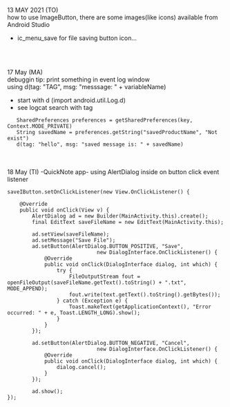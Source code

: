 
13 MAY 2021 (TO)  
how to use ImageButton, there are some images(like icons) available from Android Studio 
  - ic_menu_save for file saving button icon...
<br />  
<br />  

17 May (MA)  
debuggin tip: print something in event log window  
  using d(tag: "TAG", msg: "messsage: " + variableName)    
   - start with d (import android.util.Log.d)  
   - see logcat search with tag
```
   SharedPreferences preferences = getSharedPreferences(key, Context.MODE_PRIVATE)
   String savedName = preferences.getString("savedProductName", "Not exist")
   d(tag: "hello", msg: "saved message is: " + savedName)
```
<br />  
<br />
18 May (TI) -QuickNote app-  
using AlertDialog inside on button click event listener  


```  
saveIButton.setOnClickListener(new View.OnClickListener() {
    
    @Override
    public void onClick(View v) {
        AlertDialog ad = new Builder(MainActivity.this).create();
        final EditText saveFileName = new EditText(MainActivity.this);
        
        ad.setView(saveFileName);
        ad.setMessage("Save File");
        ad.setButton(AlertDialog.BUTTON_POSITIVE, "Save", 
                             new DialogInterface.OnClickListener() {
            @Override
            public void onClick(DialogInterface dialog, int which) {
                try {
                    FileOutputStream fout = openFileOutput(saveFileName.getText().toString() + ".txt", MODE_APPEND);
                    fout.write(text.getText().toString().getBytes());
                } catch (Exception e) {
                    Toast.makeText(getApplicationContext(), "Error occurred: " + e, Toast.LENGTH_LONG).show();
                }
            }
        });

        ad.setButton(AlertDialog.BUTTON_NEGATIVE, "Cancel", 
                             new DialogInterface.OnClickListener() {
            @Override
            public void onClick(DialogInterface dialog, int which) {
                dialog.cancel();
            }
        });

        ad.show();
});
```
       
     
